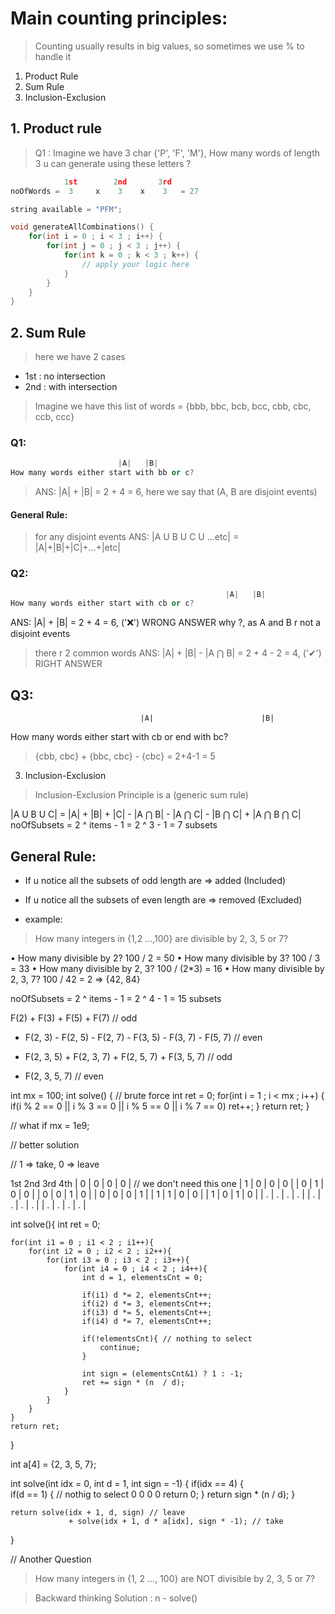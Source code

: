# Main counting principles:
> Counting usually results in big values, so sometimes we use % to handle it


1. Product Rule
2. Sum Rule
3. Inclusion-Exclusion


## 1. Product rule
> Q1 : Imagine we have 3 char {'P', 'F', 'M'}, How many words of length 3 u can generate
using these letters ?

```cpp
            1st        2nd       3rd
noOfWords =  3     x    3    x    3   = 27
```

```cpp
string available = "PFM";

void generateAllCombinations() {
	for(int i = 0 ; i < 3 ; i++) {
		for(int j = 0 ; j < 3 ; j++) {
			for(int k = 0 ; k < 3 ; k++) {
				// apply your logic here
			}
		}
	}
}
```


## 2. Sum Rule


> here we have 2 cases

- 1st : no intersection
- 2nd : with intersection 

> Imagine we have this list of words = {bbb, bbc, bcb, bcc, cbb, cbc, ccb, ccc}

### Q1:

```cpp
 						|A|   |B|
How many words either start with bb or c?
```

> ANS: |A| + |B| = 2 + 4 = 6, here we say that (A, B are disjoint events)


#### General Rule:

> for any disjoint events
> ANS: |A U B U C U ...etc| = |A|+|B|+|C|+...+|etc|

### Q2:

```cpp
												|A|   |B|												
How many words either start with cb or c?
```

ANS: |A| + |B| = 2 + 4 = 6, ('❌') WRONG ANSWER
why ?, as A and B r not a disjoint events

> there r 2 common words
ANS: |A| + |B| - |A ⋂ B| = 2 + 4 - 2 = 4, ('✔') RIGHT ANSWER





Q3:
--
                                 |A|						|B|
How many words either start with cb or end with bc?
> {cbb, cbc} + {bbc, cbc} - {cbc} = 2+4-1 = 5


3. Inclusion-Exclusion
> Inclusion-Exclusion Principle is a (generic sum rule)


|A U B U C| = |A| + |B| + |C| - |A ⋂ B| - |A ⋂ C| - |B ⋂ C| + |A ⋂ B ⋂ C|  
noOfSubsets = 2 ^ items - 1 = 2 ^ 3 - 1 = 7 subsets

General Rule:
-------------

- If u notice all the subsets of odd length are => added (Included)
- If u notice all the subsets of even length are => removed (Excluded)


- example:
> How many integers in {1,2 ...,100} are divisible by 2, 3, 5 or 7?


• How many divisible by 2? 100 / 2 = 50
• How many divisible by 3? 100 / 3 = 33
• How many divisible by 2, 3? 100 / (2*3) = 16
• How many divisible by 2, 3, 7? 100 / 42 = 2 => {42, 84}


noOfSubsets = 2 ^ items - 1 = 2 ^ 4 - 1 = 15 subsets


F(2) + F(3) + F(5) + F(7) // odd
- F(2, 3) - F(2, 5) - F(2, 7) - F(3, 5) - F(3, 7) - F(5, 7) // even
+ F(2, 3, 5) + F(2, 3, 7) + F(2, 5, 7) + F(3, 5, 7) // odd
- F(2, 3, 5, 7) // even

int mx = 100;
int solve() { // brute force
	int ret = 0;
	for(int i = 1 ; i < mx ; i++) {
		if(i % 2 == 0 || i % 3 == 0 || i % 5 == 0 || i % 7 == 0)
			ret++;
	}
	return ret;
}


// what if mx = 1e9;

// better solution

// 1 => take, 0 => leave

 1st 2nd 3rd 4th
| 0 | 0 | 0 | 0 | // we don't need this one
| 1 | 0 | 0 | 0 |
| 0 | 1 | 0 | 0 |
| 0 | 0 | 1 | 0 |
| 0 | 0 | 0 | 1 |
| 1 | 1 | 0 | 0 |
| 1 | 0 | 1 | 0 |
| . | . | . | . |
| . | . | . | . |
| . | . | . | . |


int solve(){
	int ret = 0;

	for(int i1 = 0 ; i1 < 2 ; i1++){
		for(int i2 = 0 ; i2 < 2 ; i2++){
			for(int i3 = 0 ; i3 < 2 ; i3++){
				for(int i4 = 0 ; i4 < 2 ; i4++){
					int d = 1, elementsCnt = 0;

					if(i1) d *= 2, elementsCnt++;
					if(i2) d *= 3, elementsCnt++;
					if(i3) d *= 5, elementsCnt++;
					if(i4) d *= 7, elementsCnt++;

					if(!elementsCnt){ // nothing to select
						continue;
					}

					int sign = (elementsCnt&1) ? 1 : -1;
					ret += sign * (n  / d);
				}
			}
		}
	}
	return ret;
}




int a[4] = {2, 3, 5, 7};

int solve(int idx = 0, int d = 1, int sign = -1) {
	if(idx == 4) {               
		if(d == 1) { // nothig to select 0 0 0 0
			return 0;
		}
		return sign * (n / d);
	}

	return solve(idx + 1, d, sign) // leave
				 + solve(idx + 1, d * a[idx], sign * -1); // take
}



// Another Question

> How many integers in {1, 2 ..., 100} are NOT divisible by 2, 3, 5 or 7?

> Backward thinking
> Solution : n - solve()


